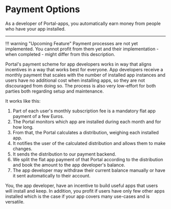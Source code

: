 # Payment Options

As a developer of Portal-apps, you automatically earn money from people who have your app installed.

---

!!! warning "Upcoming Feature"
    Payment processes are not yet implemented.
    You cannot profit from them yet and their implementation - when completed - might differ from this description. 

Portal's payment scheme for app developers works in way that aligns incentives 
in a way that works best for everyone.
App developers receive a monthly payment that scales with the number of installed app instances
and users have no additional cost when installing apps, so they are not discouraged from doing so.
The process is also very low-effort for both parties both regarding setup and maintenance.

It works like this:

1. Part of each user's monthly subscription fee is a mandatory flat app payment of a few Euros.
2. The Portal monitors which app are installed during each month and for how long.
3. From that, the Portal calculates a distribution, weighing each installed app.
4. It notifies the user of the calculated distribution and allows them to make changes.
5. It sends the distribution to our payment backend.
6. We split the flat app payment of that Portal according to the distribution and book the amount to the app developer's balance.
7. The app developer may withdraw their current balance manually or have it sent automatically to their account.

You, the app developer, have an incentive to build useful apps that users will install and keep.
In addition, you profit if users have only few other apps installed which is the case
if your app covers many use-cases and is versatile.
